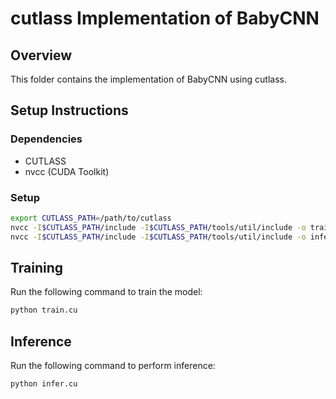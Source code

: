 # cutlass Implementation of BabyCNN

## Overview
This folder contains the implementation of BabyCNN using cutlass.

## Setup Instructions
### Dependencies
- CUTLASS
- nvcc (CUDA Toolkit)

### Setup
```sh
export CUTLASS_PATH=/path/to/cutlass
nvcc -I$CUTLASS_PATH/include -I$CUTLASS_PATH/tools/util/include -o train train.cu
nvcc -I$CUTLASS_PATH/include -I$CUTLASS_PATH/tools/util/include -o infer infer.cu
```

## Training
Run the following command to train the model:
```sh
python train.cu
```

## Inference
Run the following command to perform inference:
```sh
python infer.cu
```

